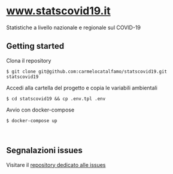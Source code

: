 # www.statscovid19.it
Statistiche a livello nazionale e regionale sul COVID-19

## Getting started

Clona il repository
```shell
$ git clone git@github.com:carmelocatalfamo/statscovid19.git statscovid19
```

Accedi alla cartella del progetto e copia le variabili ambientali
```shell
$ cd statscovid19 && cp .env.tpl .env
```

Avvio con docker-compose
```shell
$ docker-compose up
```

<br />


## Segnalazioni issues

Visitare il [repository dedicato alle issues](https://github.com/carmelocatalfamo/statscovid19-issues)
